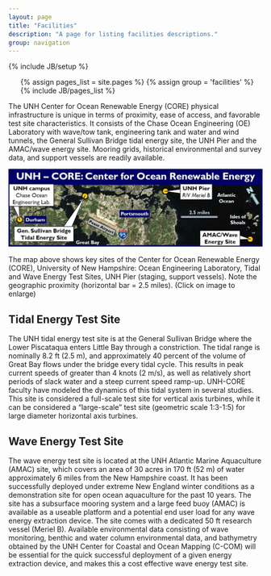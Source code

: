 ```yaml
---
layout: page
title: "Facilities"
description: "A page for listing facilities descriptions."
group: navigation
---
```

{% include JB/setup %}

<ul class="nav">
  {% assign pages_list = site.pages %}
  {% assign group = 'facilities' %}
  {% include JB/pages_list %}
</ul>

The UNH Center for Ocean Renewable Energy (CORE) physical infrastructure is unique in terms 
of proximity, ease of access, and favorable test site characteristics. It consists of the 
Chase Ocean Engineering (OE) Laboratory with wave/tow tank, engineering tank and water and 
wind tunnels, the General Sullivan Bridge tidal energy site, the UNH Pier and the AMAC/wave 
energy site.  Mooring grids, historical environmental and survey data, and support vessels 
are readily available.

![CORE physical infrastructure map](/assets/images/UNH-CORE-physical_resources_map.jpg 
"CORE physical infrastructure map")

The map above shows key sites of the Center for Ocean Renewable Energy (CORE), University of New 
Hampshire: Ocean Engineering Laboratory, Tidal and Wave Energy Test Sites, UNH Pier (staging, 
support vessels). Note the geographic proximity (horizontal bar = 2.5 miles). (Click on image to 
enlarge) 

Tidal Energy Test Site
----------------------
The UNH tidal energy test site is at the General Sullivan Bridge where the Lower Piscataqua 
enters Little Bay through a constriction. The tidal range is nominally 8.2 ft (2.5 m), and 
approximately 40 percent of the volume of Great Bay flows under the bridge every tidal cycle. 
This results in peak current speeds of greater than 4 knots (2 m/s), as well as relatively 
short periods of slack water and a steep current speed ramp-up. UNH-CORE faculty have modeled 
the dynamics of this tidal system in several studies. This site is considered a full-scale 
test site for vertical axis turbines, while it can be considered a “large-scale” test site 
(geometric scale 1:3-1:5) for large diameter horizontal axis turbines.

Wave Energy Test Site
---------------------
The wave energy test site is located at the UNH Atlantic Marine Aquaculture (AMAC) site, 
which covers an area of 30 acres in 170 ft (52 m) of water approximately 6 miles from the 
New Hampshire coast. It has been successfully deployed under extreme New England winter 
conditions as a demonstration site for open ocean aquaculture for the past 10 years. The 
site has a subsurface mooring system and a large feed buoy (AMAC) is available as a useable 
platform and a potential end user load for any wave energy extraction device. The site comes 
with a dedicated 50 ft research vessel (Meriel B). Available environmental data consisting 
of wave monitoring, benthic and water column environmental data, and bathymetry obtained by 
the UNH Center for Coastal and Ocean Mapping (C-COM) will be essential for the quick successful 
deployment of a given energy extraction device, and makes this a cost effective wave energy 
test site.